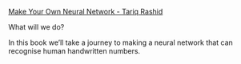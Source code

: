 [Make Your Own Neural Network - Tariq Rashid](https://github.com/makeyourownneuralnetwork)


What will we do? 

In this book we’ll take a journey to making a neural network that can recognise human handwritten numbers.
